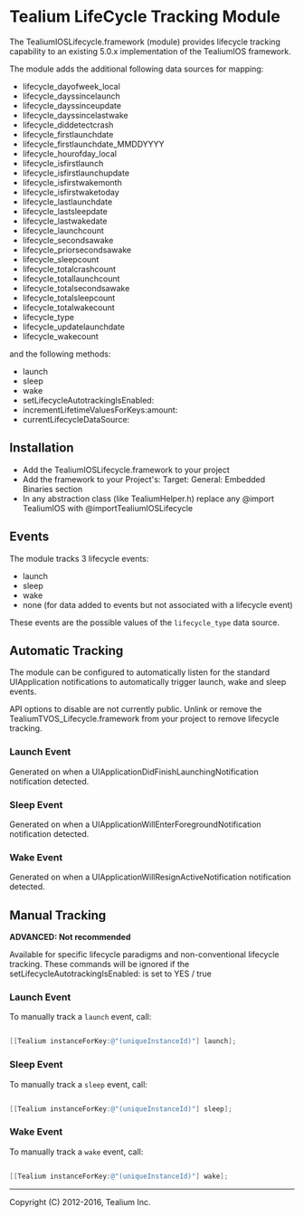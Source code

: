 # Tealium LifeCycle Tracking Module

The TealiumIOSLifecycle.framework (module) provides lifecycle tracking capability to an
existing 5.0.x implementation of the TealiumIOS framework.

The module adds the additional following data sources for mapping:

* lifecycle_dayofweek_local
* lifecycle_dayssincelaunch
* lifecycle_dayssinceupdate
* lifecycle_dayssincelastwake
* lifecycle_diddetectcrash
* lifecycle_firstlaunchdate
* lifecycle_firstlaunchdate_MMDDYYYY
* lifecycle_hourofday_local
* lifecycle_isfirstlaunch
* lifecycle_isfirstlaunchupdate
* lifecycle_isfirstwakemonth
* lifecycle_isfirstwaketoday
* lifecycle_lastlaunchdate
* lifecycle_lastsleepdate
* lifecycle_lastwakedate
* lifecycle_launchcount
* lifecycle_secondsawake
* lifecycle_priorsecondsawake
* lifecycle_sleepcount
* lifecycle_totalcrashcount
* lifecycle_totallaunchcount
* lifecycle_totalsecondsawake
* lifecycle_totalsleepcount
* lifecycle_totalwakecount
* lifecycle_type
* lifecycle_updatelaunchdate
* lifecycle_wakecount

and the following methods:

* launch
* sleep
* wake 
* setLifecycleAutotrackingIsEnabled:
* incrementLifetimeValuesForKeys:amount:
* currentLifecycleDataSource:


## Installation

* Add the TealiumIOSLifecycle.framework to your project
* Add the framework to your Project's: Target: General: Embedded Binaries section
* In any abstraction class (like TealiumHelper.h) replace any @import TealiumIOS with @importTealiumIOSLifecycle

## Events

The module tracks 3 lifecycle events: 

* launch
* sleep
* wake
* none (for data added to events but not associated with a lifecycle event)

These events are the possible values of the ```lifecycle_type``` data source.

## Automatic Tracking

The module can be configured to automatically listen for the standard UIApplication
notifications to automatically trigger launch, wake and sleep events.

API options to disable are not currently public.  Unlink or remove the TealiumTVOS_Lifecycle.framework from your project to remove lifecycle tracking.

### Launch Event

Generated on when a UIApplicationDidFinishLaunchingNotification notification detected.

### Sleep Event

Generated on when a UIApplicationWillEnterForegroundNotification notification detected.

### Wake Event

Generated on when a UIApplicationWillResignActiveNotification notification detected.

## Manual Tracking

**ADVANCED: Not recommended**

Available for specific lifecycle paradigms and non-conventional lifecycle tracking.
These commands will be ignored if the setLifecycleAutotrackingIsEnabled: is set to
YES / true


### Launch Event

To manually track a ```launch``` event, call:

```objective-c

[[Tealium instanceForKey:@"(uniqueInstanceId)"] launch];

```

### Sleep Event

To manually track a ```sleep``` event, call:

```objective-c

[[Tealium instanceForKey:@"(uniqueInstanceId)"] sleep];

```

### Wake Event

To manually track a ```wake``` event, call:

```objective-c

[[Tealium instanceForKey:@"(uniqueInstanceId)"] wake];

```

---
Copyright (C) 2012-2016, Tealium Inc.